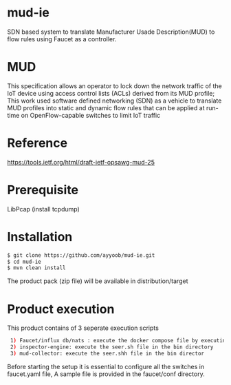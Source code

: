 # mud-ie
SDN based system to translate Manufacturer Usade Description(MUD) to flow rules using Faucet as a controller.

# MUD

This specification allows an operator to lock down the network traffic of the IoT device using access control lists (ACLs) derived from its MUD profile; This work used software defined networking (SDN) as a vehicle to translate MUD profiles into static and dynamic flow rules that can be applied at run-time on OpenFlow-capable switches to limit IoT traffic

# Reference
https://tools.ietf.org/html/draft-ietf-opsawg-mud-25

# Prerequisite
LibPcap (install tcpdump)

# Installation

```sh
$ git clone https://github.com/ayyoob/mud-ie.git
$ cd mud-ie
$ mvn clean install
```

The product pack (zip file) will be available in distribution/target 
# Product execution

This product contains of 3 seperate execution scripts

```sh
 1) Faucet/influx db/nats : execute the docker compose file by executing the command docker-compose up
 2) inspector-engine: execute the seer.sh file in the bin directory
 3) mud-collector: execute the seer.shh file in the bin director
```

Before starting the setup it is essential to configure all the switches in faucet.yaml file, A sample file is provided in the faucet/conf directory.


